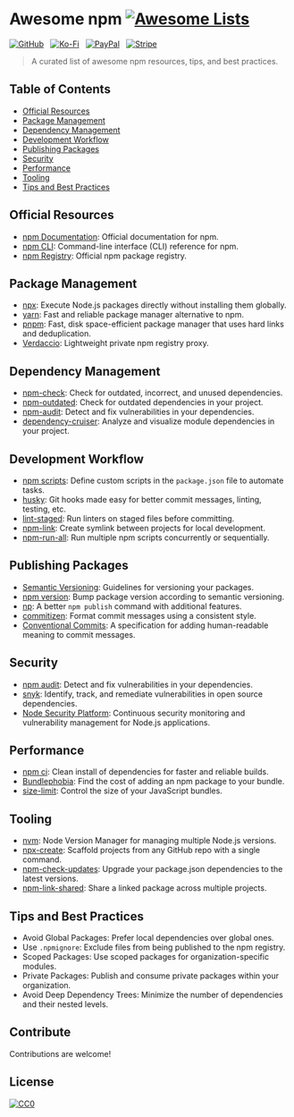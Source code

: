 # Awesome npm [![Awesome Lists](https://srv-cdn.himpfen.io/badges/awesome-lists/awesomelists-flat.svg)](https://github.com/brandonhimpfen/awesome)

[![GitHub](https://srv-cdn.himpfen.io/badges/github/github-flat.svg)](https://github.com/sponsors/brandonhimpfen/) &nbsp; [![Ko-Fi](https://srv-cdn.himpfen.io/badges/kofi/kofi-flat.svg)](https://ko-fi.com/brandonhimpfen) &nbsp; [![PayPal](https://srv-cdn.himpfen.io/badges/paypal/paypal-flat.svg)](https://paypal.me/brandonhimpfen) &nbsp; [![Stripe](https://srv-cdn.himpfen.io/badges/stripe/stripe-flat.svg)](https://tinyurl.com/e8ymxdw3)

> A curated list of awesome npm resources, tips, and best practices.

## Table of Contents

- [Official Resources](#official-resources)
- [Package Management](#package-management)
- [Dependency Management](#dependency-management)
- [Development Workflow](#development-workflow)
- [Publishing Packages](#publishing-packages)
- [Security](#security)
- [Performance](#performance)
- [Tooling](#tooling)
- [Tips and Best Practices](#tips-and-best-practices)

## Official Resources

- [npm Documentation](https://docs.npmjs.com/): Official documentation for npm.
- [npm CLI](https://docs.npmjs.com/cli/v7): Command-line interface (CLI) reference for npm.
- [npm Registry](https://www.npmjs.com/): Official npm package registry.

## Package Management

- [npx](https://www.npmjs.com/package/npx): Execute Node.js packages directly without installing them globally.
- [yarn](https://yarnpkg.com/): Fast and reliable package manager alternative to npm.
- [pnpm](https://pnpm.js.org/): Fast, disk space-efficient package manager that uses hard links and deduplication.
- [Verdaccio](https://verdaccio.org/): Lightweight private npm registry proxy.

## Dependency Management

- [npm-check](https://www.npmjs.com/package/npm-check): Check for outdated, incorrect, and unused dependencies.
- [npm-outdated](https://www.npmjs.com/package/npm-outdated): Check for outdated dependencies in your project.
- [npm-audit](https://docs.npmjs.com/cli/v7/commands/npm-audit): Detect and fix vulnerabilities in your dependencies.
- [dependency-cruiser](https://www.npmjs.com/package/dependency-cruiser): Analyze and visualize module dependencies in your project.

## Development Workflow

- [npm scripts](https://docs.npmjs.com/cli/v7/using-npm/scripts): Define custom scripts in the `package.json` file to automate tasks.
- [husky](https://typicode.github.io/husky/#/): Git hooks made easy for better commit messages, linting, testing, etc.
- [lint-staged](https://www.npmjs.com/package/lint-staged): Run linters on staged files before committing.
- [npm-link](https://docs.npmjs.com/cli/v7/commands/npm-link): Create symlink between projects for local development.
- [npm-run-all](https://www.npmjs.com/package/npm-run-all): Run multiple npm scripts concurrently or sequentially.

## Publishing Packages

- [Semantic Versioning](https://semver.org/): Guidelines for versioning your packages.
- [npm version](https://docs.npmjs.com/cli/v7/commands/npm-version): Bump package version according to semantic versioning.
- [np](https://www.npmjs.com/package/np): A better `npm publish` command with additional features.
- [commitizen](https://www.npmjs.com/package/commitizen): Format commit messages using a consistent style.
- [Conventional Commits](https://www.conventionalcommits.org/): A specification for adding human-readable meaning to commit messages.

## Security

- [npm audit](https://docs.npmjs.com/cli/v7/commands/npm-audit): Detect and fix vulnerabilities in your dependencies.
- [snyk](https://snyk.io/): Identify, track, and remediate vulnerabilities in open source dependencies.
- [Node Security Platform](https://nodesecurity.io/): Continuous security monitoring and vulnerability management for Node.js applications.

## Performance

- [npm ci](https://docs.npmjs.com/cli/v7/commands/npm-ci): Clean install of dependencies for faster and reliable builds.
- [Bundlephobia](https://bundlephobia.com/): Find the cost of adding an npm package to your bundle.
- [size-limit](https://www.npmjs.com/package/size-limit): Control the size of your JavaScript bundles.

## Tooling

- [nvm](https://github.com/nvm-sh/nvm): Node Version Manager for managing multiple Node.js versions.
- [npx-create](https://www.npmjs.com/package/create): Scaffold projects from any GitHub repo with a single command.
- [npm-check-updates](https://www.npmjs.com/package/npm-check-updates): Upgrade your package.json dependencies to the latest versions.
- [npm-link-shared](https://www.npmjs.com/package/npm-link-shared): Share a linked package across multiple projects.

## Tips and Best Practices

- Avoid Global Packages: Prefer local dependencies over global ones.
- Use `.npmignore`: Exclude files from being published to the npm registry.
- Scoped Packages: Use scoped packages for organization-specific modules.
- Private Packages: Publish and consume private packages within your organization.
- Avoid Deep Dependency Trees: Minimize the number of dependencies and their nested levels.

## Contribute

Contributions are welcome!

## License

[![CC0](https://mirrors.creativecommons.org/presskit/buttons/88x31/svg/by-sa.svg)](http://creativecommons.org/licenses/by-sa/4.0/)
